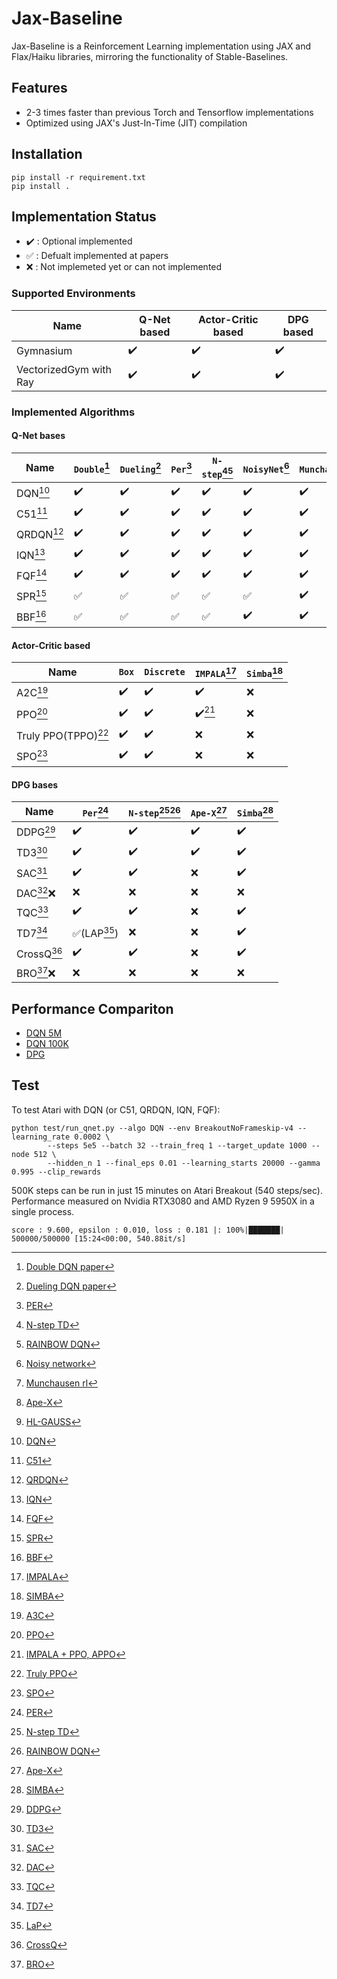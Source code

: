# Jax-Baseline

Jax-Baseline is a Reinforcement Learning implementation using JAX and Flax/Haiku libraries, mirroring the functionality of Stable-Baselines.

## Features

- 2-3 times faster than previous Torch and Tensorflow implementations
- Optimized using JAX's Just-In-Time (JIT) compilation

## Installation

```
pip install -r requirement.txt
pip install .
```

## Implementation Status

- :heavy_check_mark: : Optional implemented
- :white_check_mark: : Defualt implemented at papers
- :x: : Not implemeted yet or can not implemented

### Supported Environments

| **Name**               | **Q-Net based**    | **Actor-Critic based** | **DPG based**      |
| ---------------------- | ------------------ | ---------------------- | ------------------ |
| Gymnasium              | :heavy_check_mark: | :heavy_check_mark:     | :heavy_check_mark: |
| VectorizedGym with Ray | :heavy_check_mark: | :heavy_check_mark:     | :heavy_check_mark: |

### Implemented Algorithms

#### Q-Net bases

| **Name**      | `Double`[^DOUBLE]  | `Dueling`[^DUELING] | `Per`[^PER]        | `N-step`[^NSTEP][^RAINBOW] | `NoisyNet`[^NOISY] | `Munchausen`[^MUNCHAUSEN] | `Ape-X`[^APEX]     | `HL-Gauss`[^HL_GAUSS] |
| ------------- | ------------------ | ------------------- | ------------------ | -------------------------- | ------------------ | ------------------------- | ------------------ | --------------------- |
| DQN[^DQN]     | :heavy_check_mark: | :heavy_check_mark:  | :heavy_check_mark: | :heavy_check_mark:         | :heavy_check_mark: | :heavy_check_mark:        | :heavy_check_mark: | :x:                   |
| C51[^C51]     | :heavy_check_mark: | :heavy_check_mark:  | :heavy_check_mark: | :heavy_check_mark:         | :heavy_check_mark: | :heavy_check_mark:        | :heavy_check_mark: | :heavy_check_mark:    |
| QRDQN[^QRDQN] | :heavy_check_mark: | :heavy_check_mark:  | :heavy_check_mark: | :heavy_check_mark:         | :heavy_check_mark: | :heavy_check_mark:        | :heavy_check_mark: | :x:                   |
| IQN[^IQN]     | :heavy_check_mark: | :heavy_check_mark:  | :heavy_check_mark: | :heavy_check_mark:         | :heavy_check_mark: | :heavy_check_mark:        | :x:                | :x:                   |
| FQF[^FQF]     | :heavy_check_mark: | :heavy_check_mark:  | :heavy_check_mark: | :heavy_check_mark:         | :heavy_check_mark: | :heavy_check_mark:        | :x:                | :x:                   |
| SPR[^SPR]     | :white_check_mark: | :white_check_mark:  | :white_check_mark: | :white_check_mark:         | :white_check_mark: | :heavy_check_mark:        | :x:                | :heavy_check_mark:    |
| BBF[^BBF]     | :white_check_mark: | :white_check_mark:  | :white_check_mark: | :white_check_mark:         | :heavy_check_mark: | :heavy_check_mark:        | :x:                | :heavy_check_mark:    |

#### Actor-Critic based

| **Name**               | `Box`              | `Discrete`         | `IMPALA`[^IMPALA]         | `Simba`[^SIMBA] |
| ---------------------- | ------------------ | ------------------ | ------------------------- | --------------- |
| A2C[^A3C]              | :heavy_check_mark: | :heavy_check_mark: | :heavy_check_mark:        | :x:             |
| PPO[^PPO]              | :heavy_check_mark: | :heavy_check_mark: | :heavy_check_mark:[^APPO] | :x:             |
| Truly PPO(TPPO)[^TPPO] | :heavy_check_mark: | :heavy_check_mark: | :x:                       | :x:             |
| SPO[^SPO]              | :heavy_check_mark: | :heavy_check_mark: | :x:                       | :x:             |

#### DPG bases

| **Name**        | `Per`[^PER]                   | `N-step`[^NSTEP][^RAINBOW] | `Ape-X`[^APEX]     | `Simba`[^SIMBA]    |
| --------------- | ----------------------------- | -------------------------- | ------------------ | ------------------ |
| DDPG[^DDPG]     | :heavy_check_mark:            | :heavy_check_mark:         | :heavy_check_mark: | :heavy_check_mark: |
| TD3[^TD3]       | :heavy_check_mark:            | :heavy_check_mark:         | :heavy_check_mark: | :heavy_check_mark: |
| SAC[^SAC]       | :heavy_check_mark:            | :heavy_check_mark:         | :x:                | :heavy_check_mark: |
| DAC[^DAC]:x:    | :x:                           | :x:                        | :x:                | :x:                |
| TQC[^TQC]       | :heavy_check_mark:            | :heavy_check_mark:         | :x:                | :heavy_check_mark: |
| TD7[^TD7]       | :white_check_mark:(LAP[^LaP]) | :x:                        | :x:                | :heavy_check_mark: |
| CrossQ[^CrossQ] | :heavy_check_mark:            | :heavy_check_mark:         | :x:                | :heavy_check_mark: |
| BRO[^BRO]:x:    | :x:                           | :x:                        | :x:                | :x:                |

## Performance Compariton

- [DQN 5M](docs/dqn_5m.md)
- [DQN 100K](docs/dqn_100k.md)
- [DPG](docs/dpg_comparison.md)

## Test

To test Atari with DQN (or C51, QRDQN, IQN, FQF):

```
python test/run_qnet.py --algo DQN --env BreakoutNoFrameskip-v4 --learning_rate 0.0002 \
		--steps 5e5 --batch 32 --train_freq 1 --target_update 1000 --node 512 \
		--hidden_n 1 --final_eps 0.01 --learning_starts 20000 --gamma 0.995 --clip_rewards
```

500K steps can be run in just 15 minutes on Atari Breakout (540 steps/sec).
Performance measured on Nvidia RTX3080 and AMD Ryzen 9 5950X in a single process.

```
score : 9.600, epsilon : 0.010, loss : 0.181 |: 100%|███████| 500000/500000 [15:24<00:00, 540.88it/s]
```

[^DOUBLE]: [Double DQN paper](https://arxiv.org/abs/1509.06461)

[^DUELING]: [Dueling DQN paper](https://arxiv.org/abs/1511.06581)

[^PER]: [PER](https://arxiv.org/abs/1511.05952)

[^NSTEP]: [N-step TD](https://link.springer.com/article/10.1007/BF00115009)

[^RAINBOW]: [RAINBOW DQN](https://arxiv.org/abs/1710.02298)

[^NOISY]: [Noisy network](https://arxiv.org/abs/1706.10295)

[^MUNCHAUSEN]: [Munchausen rl](https://arxiv.org/abs/2007.14430)

[^APEX]: [Ape-X](https://arxiv.org/abs/1803.00933)

[^HL_GAUSS]: [HL-GAUSS](https://arxiv.org/abs/2403.03950)

[^DQN]: [DQN](https://arxiv.org/abs/1312.5602v1)

[^C51]: [C51](https://arxiv.org/abs/1707.06887)

[^QRDQN]: [QRDQN](https://arxiv.org/abs/1710.10044)

[^IQN]: [IQN](https://arxiv.org/abs/1806.06923)

[^FQF]: [FQF](https://arxiv.org/abs/1911.02140)

[^SPR]: [SPR](https://arxiv.org/abs/2007.05929)

[^BBF]: [BBF](https://arxiv.org/abs/2305.19452)

[^IMPALA]: [IMPALA](https://arxiv.org/abs/1802.01561)

[^SIMBA]: [SIMBA](https://arxiv.org/abs/2410.09754)

[^A3C]: [A3C](https://arxiv.org/pdf/1602.01783)

[^PPO]: [PPO](https://arxiv.org/abs/1707.06347)

[^APPO]: [IMPALA + PPO, APPO](https://docs.ray.io/en/latest/rllib/rllib-algorithms.html#appo)

[^TPPO]: [Truly PPO](https://arxiv.org/abs/1903.07940)

[^SPO]: [SPO](https://arxiv.org/abs/2401.16025)

[^DDPG]: [DDPG](https://arxiv.org/abs/1509.02971)

[^TD3]: [TD3](https://arxiv.org/abs/1802.09477)

[^SAC]: [SAC](https://arxiv.org/abs/1812.05905)

[^DAC]: [DAC](https://arxiv.org/abs/2310.19527)

[^TQC]: [TQC](https://arxiv.org/abs/2005.04269)

[^TD7]: [TD7](https://arxiv.org/abs/2306.02451)

[^LaP]: [LaP](https://arxiv.org/abs/2007.06049)

[^CrossQ]: [CrossQ](https://arxiv.org/abs/1902.05605)

[^BRO]: [BRO](https://arxiv.org/abs/2405.16158)
